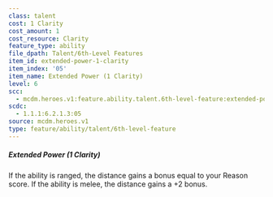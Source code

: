 ```yaml
---
class: talent
cost: 1 Clarity
cost_amount: 1
cost_resource: Clarity
feature_type: ability
file_dpath: Talent/6th-Level Features
item_id: extended-power-1-clarity
item_index: '05'
item_name: Extended Power (1 Clarity)
level: 6
scc:
  - mcdm.heroes.v1:feature.ability.talent.6th-level-feature:extended-power-1-clarity
scdc:
  - 1.1.1:6.2.1.3:05
source: mcdm.heroes.v1
type: feature/ability/talent/6th-level-feature
---
```


##### Extended Power (1 Clarity)

If the ability is ranged, the distance gains a bonus equal to your Reason score. If the ability is melee, the distance gains a +2 bonus.
